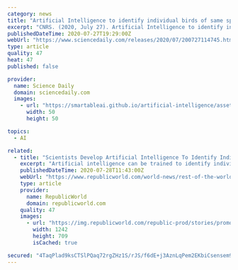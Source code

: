 ```yaml
---
category: news
title: "Artificial Intelligence to identify individual birds of same species"
excerpt: "CNRS. (2020, July 27). Artificial Intelligence to identify individual birds of same species. ScienceDaily. Retrieved July 27, 2020 from www.sciencedaily.com/releases/2020/07/200727114745.htm CNRS. \"Artificial Intelligence to identify individual birds of ..."
publishedDateTime: 2020-07-27T19:29:00Z
webUrl: "https://www.sciencedaily.com/releases/2020/07/200727114745.htm"
type: article
quality: 47
heat: 47
published: false

provider:
  name: Science Daily
  domain: sciencedaily.com
  images:
    - url: "https://smartableai.github.io/artificial-intelligence/assets/images/organizations/sciencedaily.com-50x50.jpg"
      width: 50
      height: 50

topics:
  - AI

related:
  - title: "Scientists Develop Artificial Intelligence To Identify Individual Birds, Read Details"
    excerpt: "Artificial intelligence can be trained to identify individual birds as opposed to the human brains, which cannot perform the task, a study demonstrated."
    publishedDateTime: 2020-07-28T11:43:00Z
    webUrl: "https://www.republicworld.com/world-news/rest-of-the-world-news/scientists-develop-ai-to-identify-individual-birds.html"
    type: article
    provider:
      name: RepublicWorld
      domain: republicworld.com
    quality: 47
    images:
      - url: "https://img.republicworld.com/republic-prod/stories/promolarge/xxhdpi/eijjzxpeklwh9tif_1595934849.jpeg?tr=f-jpeg"
        width: 1242
        height: 709
        isCached: true

secured: "4TaqPlad9ksCTSlPQaq72rgZHz1S/rJS/f6dE+j3AznLqPem2EKbiCsensem9MXkgkpryX2Aol6rQRpPrscrJaAITbqOGhkeY6ZqCkhSueM+BTyAqhbe9YoXC6Ib4rsNgBOqe0rt3zYWmXMqSlcZIZRMd3Jj8rtEVTueAg+m1LUA+z6+Ua5ANZDuu9EzIq10zosu1q0ln7zIeaT2SSkifEWeX7t3y1Ki4COFISI/caKls8guGbZgrtVk0KIeAKymacvTaMw28R6gwZyxAK2UZOj1ab7GnecGKmdniAVg3L9BcslnI00/jspS/pJDDCyYH5ogYaspopqkVUhB8M9PQQ==;/y+eHLoZwvIkLWTpylx2mg=="
---
```



